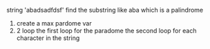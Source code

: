 string 'abadsadfdsf'
find the substring like aba which is a palindrome 
1.  create a max pardome var  
2. 2  loop the first loop for the paradome the second loop for each character in the string 
